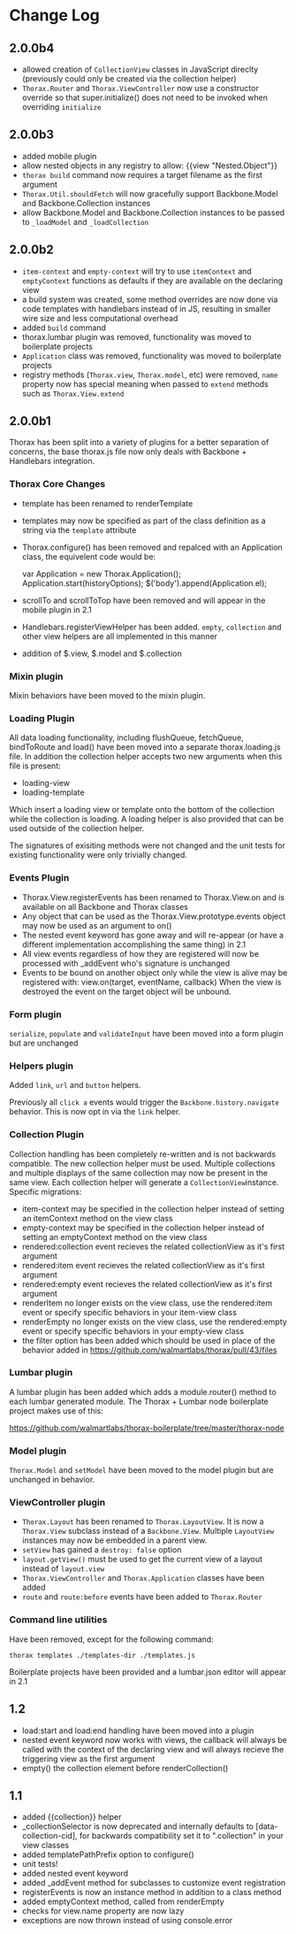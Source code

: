# Change Log

## 2.0.0b4

- allowed creation of `CollectionView` classes in JavaScript direclty (previously could only be created via the collection helper)
- `Thorax.Router` and `Thorax.ViewController` now use a constructor override so that super.initialize() does not need to be invoked when overriding `initialize`

## 2.0.0b3

- added mobile plugin
- allow nested objects in any registry to allow: {{view "Nested.Object"}}
- `thorax build` command now requires a target filename as the first argument
- `Thorax.Util.shouldFetch` will now gracefully support Backbone.Model and Backbone.Collection instances
- allow Backbone.Model and Backbone.Collection instances to be passed to `_loadModel` and `_loadCollection`

## 2.0.0b2

- `item-context` and `empty-context` will try to use `itemContext` and `emptyContext` functions as defaults if they are available on the declaring view
- a build system was created, some method overrides are now done via code templates with handlebars instead of in JS, resulting in smaller wire size and less computational overhead
- added `build` command
- thorax.lumbar plugin was removed, functionality was moved to boilerplate projects
- `Application` class was removed, functionality was moved to boilerplate projects
- registry methods (`Thorax.view`, `Thorax.model`, etc) were removed, `name` property now has special meaning when passed to `extend` methods such as `Thorax.View.extend`

## 2.0.0b1

Thorax has been split into a variety of plugins for a better separation of concerns, the base thorax.js file now only deals with Backbone + Handlebars integration.

### Thorax Core Changes

- template has been renamed to renderTemplate
- templates may now be specified as part of the class definition as a string via the `template` attribute
- Thorax.configure() has been removed and repalced with an Application class, the equivelent code would be:

    var Application = new Thorax.Application();
    Application.start(historyOptions);
    $('body').append(Application.el);

- scrollTo and scrollToTop have been removed and will appear in the mobile plugin in 2.1
- Handlebars.registerViewHelper has been added. `empty`, `collection` and other view helpers are all implemented in this manner
- addition of $.view, $.model and $.collection

### Mixin plugin

Mixin behaviors have been moved to the mixin plugin.

### Loading Plugin

All data loading functionality, including flushQueue, fetchQueue, bindToRoute and load() have been moved into a separate thorax.loading.js file. In addition the collection helper accepts two new arguments when this file is present:

- loading-view
- loading-template

Which insert a loading view or template onto the bottom of the collection while the collection is loading. A loading helper is also provided that can be used outside of the collection helper.

The signatures of exisiting methods were not changed and the unit tests for existing functionality were only trivially changed.

### Events Plugin

- Thorax.View.registerEvents has been renamed to Thorax.View.on and is available on all Backbone and Thorax classes
- Any object that can be used as the Thorax.View.prototype.events object may now be used as an argument to on()
- The nested event keyword has gone away and will re-appear (or have a different implementation accomplishing the same thing) in 2.1
- All view events regardless of how they are registered will now be processed with _addEvent who's signature is unchanged
- Events to be bound on another object only while the view is alive may be registered with: view.on(target, eventName, callback) When the view is destroyed the event on the target object will be unbound.

### Form plugin

`serialize`, `populate` and `validateInput` have been moved into a form plugin but are unchanged

### Helpers plugin

Added `link`, `url` and `button` helpers.

Previously all `click a` events would trigger the `Backbone.history.navigate` behavior. This is now opt in via the `link` helper.

### Collection Plugin

Collection handling has been completely re-written and is not backwards compatible. The new collection helper must be used. Multiple collections and multiple displays of the same collection may now be present in the same view. Each collection helper will generate a `CollectionView`instance. Specific migrations:

- item-context may be specified in the collection helper instead of setting an itemContext method on the view class
- empty-context may be specified in the collection helper instead of setting an emptyContext method on the view class
- rendered:collection event recieves the related collectionView as it's first argument
- rendered:item event recieves the related collectionView as it's first argument
- rendered:empty event recieves the related collectionView as it's first argument
- renderItem no longer exists on the view class, use the rendered:item event or specify specific behaviors in your item-view class
- renderEmpty no longer exists on the view class, use the rendered:empty event or specify specific behaviors in your empty-view class
- the filter option has been added which should be used in place of the behavior added in https://github.com/walmartlabs/thorax/pull/43/files

### Lumbar plugin

A lumbar plugin has been added which adds a module.router() method to each lumbar generated module. The Thorax + Lumbar node boilerplate project makes use of this:

https://github.com/walmartlabs/thorax-boilerplate/tree/master/thorax-node

### Model plugin

`Thorax.Model` and `setModel` have been moved to the model plugin but are unchanged in behavior.

### ViewController plugin

- `Thorax.Layout` has been renamed to `Thorax.LayoutView`. It is now a `Thorax.View` subclass instead of a `Backbone.View`. Multiple `LayoutView` instances may now be embedded in a parent view.
- `setView` has gained a `destroy: false` option
- `layout.getView()` must be used to get the current view of a layout instead of `layout.view`
- `Thorax.ViewController` and `Thorax.Application` classes have been added
- `route` and `route:before` events have been added to `Thorax.Router`

### Command line utilities

Have been removed, except for the following command:

    thorax templates ./templates-dir ./templates.js

Boilerplate projects have been provided and a lumbar.json editor will appear in 2.1

## 1.2

- load:start and load:end handling have been moved into a plugin
- nested event keyword now works with views, the callback will always be called with the context of the declaring view and will always recieve the triggering view as the first argument
- empty() the collection element before renderCollection()

## 1.1

- added {{collection}} helper
- _collectionSelector is now deprecated and internally defaults to [data-collection-cid], for backwards compatibility set it to ".collection" in your view classes
- added templatePathPrefix option to configure()
- unit tests!
- added nested event keyword
- added _addEvent method for subclasses to customize event registration
- registerEvents is now an instance method in addition to a class method
- added emptyContext method, called from renderEmpty
- checks for view.name property are now lazy
- exceptions are now thrown instead of using console.error
